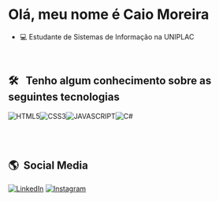 <h1>Olá, meu nome é Caio Moreira</h1>

- 💻 Estudante de Sistemas de Informação na UNIPLAC

<br>


## 🛠 &nbsp; Tenho algum conhecimento sobre as seguintes tecnologias 

<div style="display: flex;">
      <img
        alt="HTML5"
        src="https://img.shields.io/badge/HTML5-E34F26?style=for-the-badge&logo=html5&logoColor=white"
      />
      <img
        alt="CSS3"
        src="https://img.shields.io/badge/CSS3-1572B6?style=for-the-badge&logo=css3&logoColor=white"
      />
      <img
        alt="JAVASCRIPT"
        src="https://img.shields.io/badge/JavaScript-F7DF1E?style=for-the-badge&logo=javascript&logoColor=black"
      />
      <img
        alt="C#"
        src="https://img.shields.io/badge/CSharp-9B4994?style=for-the-badge&logo=csharp&logoColor=~white"
      />
    </div>
    
<br><br>

## 🌎 &nbsp;Social Media

<a href="https://www.linkedin.com/in/caiomdc"
      ><img src="https://img.shields.io/badge/LinkedIn-0077B5?style=for-the-badge&logo=linkedin&logoColor=white"
            alt="LinkedIn"
    /></a>
<a href="https://www.instagram.com/caicomc/?theme=dark"
      ><img
        src="https://img.shields.io/badge/Instagram-E4405F?style=for-the-badge&logo=instagram&logoColor=white"
        alt="Instagram"
    /></a>
</div>
